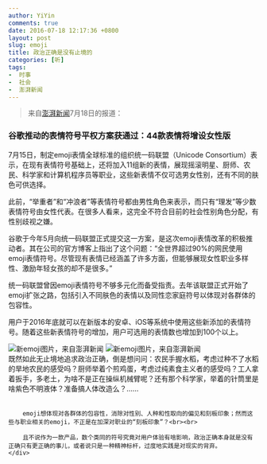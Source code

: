 ```yaml
---
author: YiYin
comments: true
date: 2016-07-18 12:17:36 +0800
layout: post
slug: emoji
title: 政治正确是没有止境的
categories: [听]
tags:
-  时事
-  社会
-  澎湃新闻
---
```


<blockquote>来自<a href="http://www.thepaper.cn/newsDetail_forward_1500000" target="_blank">澎湃新闻</a>7月18日的报道：</blockquote>

### 谷歌推动的表情符号平权方案获通过：44款表情将增设女性版

7月15日，制定emoji表情全球标准的组织统一码联盟（Unicode Consortium）表示，在现有表情符号基础上，还将加入11组新的表情，展现摇滚明星、厨师、农民、科学家和计算机程序员等职业，这些新表情不仅可选男女性别，还有不同的肤色可供选择。

此前，“举重者”和“冲浪者”等表情符号都由男性角色来表示，而只有“理发”等少数表情符号由女性代表。在很多人看来，这完全不符合目前的社会性别角色分配，有性别歧视之嫌。

谷歌于今年5月向统一码联盟正式提交这一方案，是这次emoji表情改革的积极推动者。其在公司的官方博客上指出了这个问题：“全世界超过90%的网民使用emoji表情符号。尽管现有表情已经涵盖了许多方面，但能够展现女性职业多样性、激励年轻女孩的却不是很多。”

统一码联盟曾因emoji表情符号不够多元化而备受指责。去年该联盟正式开始了emoji扩张之路，包括引入不同肤色的表情以及同性恋家庭符号以体现对各群体的包容性。

用户于2016年底就可以在新版本的安卓、iOS等系统中使用这些新添加的表情符号。随着这些新表情符号的增加，用户可选用的表情数也增加到100个以上。

<img src="http://image.thepaper.cn/www/image/5/38/664.gif" alt="新emoji图片，来自澎湃新闻" title="来自澎湃新闻">

<img src="http://image.thepaper.cn/www/image/5/38/665.gif" alt="新emoji图片，来自澎湃新闻" title="来自澎湃新闻">

<div class="commentsonquote">
        <div class="yiyin">
        既然如此无止境地追求政治正确，倒是想问问：农民手握水稻，考虑过种不了水稻的旱地农民的感受吗？厨师举着个煎鸡蛋，考虑过纯素食主义者的感受吗？工人拿着扳手，多老土，为啥不是正在操纵机械臂呢？还有那个科学家，举着的针筒里是啥紫色不明液体？准备搞人体改造么？……<br><br>

        emoji想体现对各群体的包容性，消除对性别、人种和性取向的偏见和刻板印象；然而这些与职业相关的emoji，不正是在加深对职业的“刻板印象”？<br><br>

        且不说作为一款产品，数个类同的符号究竟对用户体验有啥影响，政治正确本身就是没有正确只有更正确的事儿，或者说只是一种精神标杆，过度地实践是对现实的背弃。
	</div>
</div>
